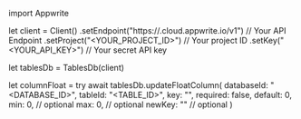 import Appwrite

let client = Client()
    .setEndpoint("https://<REGION>.cloud.appwrite.io/v1") // Your API Endpoint
    .setProject("<YOUR_PROJECT_ID>") // Your project ID
    .setKey("<YOUR_API_KEY>") // Your secret API key

let tablesDb = TablesDb(client)

let columnFloat = try await tablesDb.updateFloatColumn(
    databaseId: "<DATABASE_ID>",
    tableId: "<TABLE_ID>",
    key: "",
    required: false,
    default: 0,
    min: 0, // optional
    max: 0, // optional
    newKey: "" // optional
)

